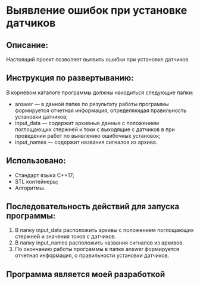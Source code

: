 # Выявление ошибок при установке датчиков

## Описание:

Настоящий проект позволяет выявить ошибки при установке датчиков

## Инструкция по развертыванию:

В корневом каталоге программы должны находиться следующие папки:
- answer — в данной папке по результату работы программы формируется отчетная информация, определяющая правильность установки датчиков;
- input_data — содержит архивные данные с положением поглощающих стержней и токи с выходящие с датчиков в при проведении работ по выявлению ошибочных установок;
- input_names — содержит названия сигналов из архива.

## Использовано:
- Стандарт языка С++17;
- STL контейнеры;
- Алгоритмы.

## Последовательность действий для запуска программы:
1) В папку input_data расположить архивы с положением поглощающих стержней и значения токов с датчиков.
2) В папку  input_names расположить названия сигналов из архивов.
3) По окончанию работы программы в папке  answer  формируется отчетная информация, о правильности установки датчиков. 

## Программа является моей разработкой
